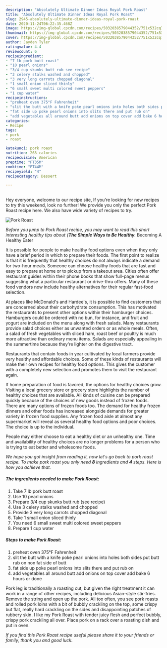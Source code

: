 ```yaml
---
description: "Absolutely Ultimate Dinner Ideas Royal Pork Roast"
title: "Absolutely Ultimate Dinner Ideas Royal Pork Roast"
slug: 2945-absolutely-ultimate-dinner-ideas-royal-pork-roast
date: 2020-11-24T06:22:35.468Z
image: https://img-global.cpcdn.com/recipes/5032038579044352/751x532cq70/pork-roast-recipe-main-photo.jpg
thumbnail: https://img-global.cpcdn.com/recipes/5032038579044352/751x532cq70/pork-roast-recipe-main-photo.jpg
cover: https://img-global.cpcdn.com/recipes/5032038579044352/751x532cq70/pork-roast-recipe-main-photo.jpg
author: Jayden Tyler
ratingvalue: 4.4
reviewcount: 6
recipeingredient:
- "7 lb pork butt roast"
- "10 pearl onions"
- "3/4 cup skunks butt rub see recipe"
- "3 celery stalks washed and chopped"
- "3 very long carrots chopped diagonal"
- "1 small onion sliced thinly"
- "6 small sweet multi colored sweet peppers"
- "1 cup water"
recipeinstructions:
- "preheat oven 375°F Fahrenheit"
- "slit the butt with a knife poke pearl onions into holes both sides put butt rub on non fat side of butt"
- "fat side up poke pearl onions into slits there and put rub on"
- "add vegetables all around butt add onions on top cover add bake 6 hours or done"
categories:
- Recipe
tags:
- pork
- roast

katakunci: pork roast 
nutrition: 263 calories
recipecuisine: American
preptime: "PT35M"
cooktime: "PT44M"
recipeyield: "4"
recipecategory: Dessert

---
```

<br>
Hey everyone, welcome to our recipe site, If you're looking for new recipes to try this weekend, look no further! We provide you only the perfect Pork Roast recipe here. We also have wide variety of recipes to try.
<br>


![Pork Roast](https://img-global.cpcdn.com/recipes/5032038579044352/751x532cq70/pork-roast-recipe-main-photo.jpg)

<i>Before you jump to Pork Roast recipe, you may want to read this short interesting healthy tips about {<strong>The Simple Ways to Be Healthy</strong>.</i>
Becoming A Healthy Eater

It is possible for people to make healthy food options even when they only have a brief period in which to prepare their foods. The first point to realize is that it is frequently that healthy choices do not always indicate a demand for two-hour meals. Someone can choose healthy foods that are fast and easy to prepare at home or to pickup from a takeout area. Cities often offer restaurant guides within their phone books that show full-page menus suggesting what a particular restaurant or drive-thru offers. Many of these food vendors now include healthy alternatives for their regular fast-food selection.

At places like McDonald's and Hardee's, it is possible to find customers that are concerned about their carbohydrate consumption.  This has motivated the restaurants to present other options within their hamburger choices. Hamburgers could be ordered with no bun, for instance, and fruit and yogurt are included on the menu along with fresh salads. Many restaurants provide salad choices either as unwanted orders or as whole meals. Often, a salad of fresh vegetables with sliced ham, roast beef or poultry is much more attractive than ordinary menu items.  Salads are especially appealing in the summertime because they're lighter on the digestive tract.

Restaurants that contain foods in year cultivated by local farmers provide very healthy and affordable choices. Some of these kinds of restaurants will make their own recipes for healthy food options.  This gives the customer with a completely new selection and promotes them to visit the restaurant again.

If home preparation of food is favored, the options for healthy choices grow. Visiting a local grocery store or grocery store highlights the number of healthy choices that are available.  All kinds of cuisine can be prepared quickly because of the choices of new goods instead of frozen foods. There are many options of frozen foods too. The demand for healthy frozen dinners and other foods has increased alongside demands for greater variety in frozen food supplies. Any frozen food aisle at almost any supermarket will reveal as several healthy food options and poor choices. The choice is up to the individual.

People may either choose to eat a healthy diet or an unhealthy one. Time and availability of healthy choices are no longer problems for a person who is trying to eat better and wholesome foods.


<i>We hope you got insight from reading it, now let's go back to pork roast recipe. To make pork roast you only need <strong>8</strong> ingredients and <strong>4</strong> steps. Here is how you achieve that.
</i>

##### The ingredients needed to make Pork Roast:

1. Take 7 lb pork butt roast
1. Use 10 pearl onions
1. Prepare 3/4 cup skunks butt rub (see recipe)
1. Use 3 celery stalks washed and chopped
1. Provide 3 very long carrots chopped diagonal
1. Take 1 small onion sliced thinly
1. You need 6 small sweet multi colored sweet peppers
1. Prepare 1 cup water


##### Steps to make Pork Roast:

1. preheat oven 375°F Fahrenheit
1. slit the butt with a knife poke pearl onions into holes both sides put butt rub on non fat side of butt
1. fat side up poke pearl onions into slits there and put rub on
1. add vegetables all around butt add onions on top cover add bake 6 hours or done


Pork leg is traditionally a roasting cut, but given the right treatment it can work in a range of other recipes, including delicious Asian-style stir-fries. Remove the string and open up the pork. All too often, you see pork roasts and rolled pork loins with a bit of bubbly crackling on the top, some crispy but flat, really hard crackling on the sides and disappointing patches of rubbery skin. I like my Pork Roast with tender juicy flesh and perfect bubbly, crispy pork crackling all over. Place pork on a rack over a roasting dish and put in oven. 

<i>If you find this Pork Roast recipe useful please share it to your friends or family, thank you and good luck.</i>
